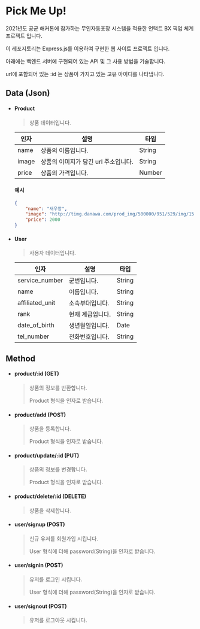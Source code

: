 # Pick Me Up!


2021년도 공군 해커톤에 참가하는 무인자동포장 시스템을 적용한 언택트 BX 픽업 체계 프로젝트 입니다.

이 레포지토리는 Express.js를 이용하여 구현한 웹 사이트 프로젝트 입니다.

아래에는 백엔드 서버에 구현되어 있는 API 및 그 사용 방법을 기술합니다.

url에 포함되어 있는 :id 는 상품이 가지고 있는 고유 아이디를 나타냅니다.

## Data (Json)

- #### Product
    > 상품 데이터입니다.

    | 인자 | 설명 | 타입 |
    | ---- | ---- | --- |
    | name  | 상품의 이름입니다.                  | String |
    | image | 상품의 이미지가 담긴 url 주소입니다.| String |
    | price | 상품의 가격입니다.                  | Number |

    #### 예시

    ```json
    {
        "name": "새우깡",
        "image": "http://timg.danawa.com/prod_img/500000/951/529/img/1529951_1.jpg",
        "price": 2000
    }
    ```

- #### User
    > 사용자 데이터입니다.

    | 인자 | 설명 | 타입 |
    | ---- | ---- | --- |
    | service_number  | 군번입니다.                  | String |
    | name            | 이름입니다.                  | String |
    | affiliated_unit | 소속부대입니다.              | String |
    | rank            | 현재 계급입니다.             | String |
    | date_of_birth   | 생년월일입니다.              | Date   |
    | tel_number      | 전화번호입니다.              | String |

## Method

- #### product/:id (GET)

    > 상품의 정보를 반환합니다.
	> 
    > Product 형식을 인자로 받습니다.

- #### product/add (POST)

    > 상품을 등록합니다. 
    > 
    > Product 형식을 인자로 받습니다.


- #### product/update/:id (PUT)

    > 상품의 정보를 변경합니다.
	> 
    > Product 형식을 인자로 받습니다.


- #### product/delete/:id (DELETE)

    > 상품을 삭제합니다.

- #### user/signup (POST)

    > 신규 유저를 회원가입 시킵니다.
    >
    > User 형식에 더해 password(String)을 인자로 받습니다.

- #### user/signin (POST)

    > 유저를 로그인 시킵니다.
    >
    > User 형식에 더해 password(String)을 인자로 받습니다.

- #### user/signout (POST)

    > 유저를 로그아웃 시킵니다.